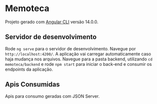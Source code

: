 # Memoteca

Projeto gerado com [Angular CLI](https://github.com/angular/angular-cli) versão 14.0.0.

## Servidor de desenvolvimento

Rode `ng serve` para o servidor de desenvolvimento. Navegue por `http://localhost:4200/`. A aplicação vai carregar automaticamente caso haja mudança nos arquivos.
Navegue para a pasta backend, utilizando `cd memoteca/backend` e rode `npm start` para iniciar o back-end e consumir os endpoints da aplicação.

## Apis Consumidas

Apis para consumo geradas com JSON Server.



